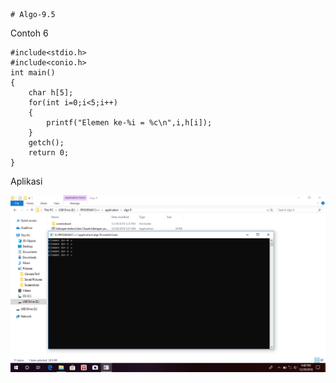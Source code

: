     # Algo-9.5
Contoh 6


    #include<stdio.h>
    #include<conio.h>
    int main()
    {
        char h[5];
        for(int i=0;i<5;i++)
        {
            printf("Elemen ke-%i = %c\n",i,h[i]);
        }
        getch();
        return 0;
    }
    
   Aplikasi
   
   ![img](https://github.com/muhammadyusufalfaqih/Algo-9.5/blob/master/contoh%206%20img.png)
